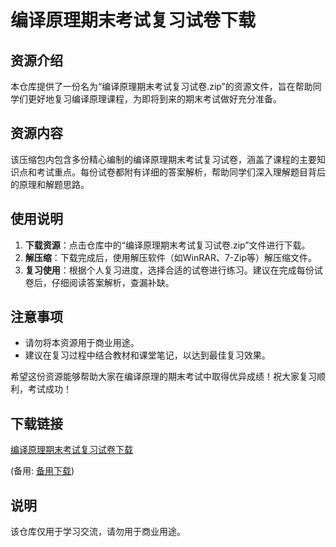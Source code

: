 # 编译原理期末考试复习试卷下载

## 资源介绍

本仓库提供了一份名为“编译原理期末考试复习试卷.zip”的资源文件，旨在帮助同学们更好地复习编译原理课程，为即将到来的期末考试做好充分准备。

## 资源内容

该压缩包内包含多份精心编制的编译原理期末考试复习试卷，涵盖了课程的主要知识点和考试重点。每份试卷都附有详细的答案解析，帮助同学们深入理解题目背后的原理和解题思路。

## 使用说明

1. **下载资源**：点击仓库中的“编译原理期末考试复习试卷.zip”文件进行下载。
2. **解压缩**：下载完成后，使用解压软件（如WinRAR、7-Zip等）解压缩文件。
3. **复习使用**：根据个人复习进度，选择合适的试卷进行练习。建议在完成每份试卷后，仔细阅读答案解析，查漏补缺。

## 注意事项

- 请勿将本资源用于商业用途。
- 建议在复习过程中结合教材和课堂笔记，以达到最佳复习效果。

希望这份资源能够帮助大家在编译原理的期末考试中取得优异成绩！祝大家复习顺利，考试成功！

## 下载链接
[编译原理期末考试复习试卷下载](https://pan.quark.cn/s/6da3defd3aa1) 

(备用: [备用下载](https://pan.baidu.com/s/1fIhuMEjuIw2or3W4HA_86g?pwd=1234))

## 说明

该仓库仅用于学习交流，请勿用于商业用途。
